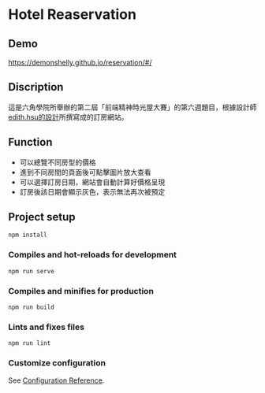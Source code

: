 # Hotel Reaservation 

## Demo
https://demonshelly.github.io/reservation/#/

## Discription
這是六角學院所舉辦的第二屆「前端精神時光屋大賽」的第六週題目，根據設計師[edith.hsu的設計](https://z7x2c0v0b8.github.io/the_f2e_2nd/hotel_reservation.html)所撰寫成的訂房網站。

## Function
- 可以總覽不同房型的價格
- 進到不同房間的頁面後可點擊圖片放大查看
- 可以選擇訂房日期，網站會自動計算好價格呈現
- 訂房後該日期會顯示灰色，表示無法再次被預定

## Project setup
```
npm install
```

### Compiles and hot-reloads for development
```
npm run serve
```

### Compiles and minifies for production
```
npm run build
```

### Lints and fixes files
```
npm run lint
```

### Customize configuration
See [Configuration Reference](https://cli.vuejs.org/config/).
